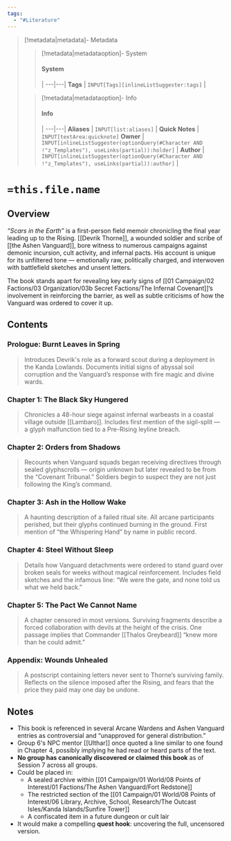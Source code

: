 ```yaml
---
tags:
  - "#Literature"
---
```


> [!metadata|metadata]- Metadata 
>> [!metadata|metadataoption]- System
>> #### System
>>  |
>> ---|---|
> **Tags** | `INPUT[Tags][inlineListSuggester:tags]` |
>
>> [!metadata|metadataoption]- Info
>> #### Info
>>  |
>> ---|---|
>> **Aliases** | `INPUT[list:aliases]` |
>> **Quick Notes** |  `INPUT[textArea:quicknote]`
>> **Owner** | `INPUT[inlineListSuggester(optionQuery(#Character AND !"z_Templates"), useLinks(partial)):holder]` |
>> **Author** | `INPUT[inlineListSuggester(optionQuery(#Character AND !"z_Templates"), useLinks(partial)):author]` |

# `=this.file.name`

## Overview

_“Scars in the Earth”_ is a first-person field memoir chronicling the final year leading up to the Rising. [[Devrik Thorne]], a wounded soldier and scribe of [[the Ashen Vanguard]], bore witness to numerous campaigns against demonic incursion, cult activity, and infernal pacts. His account is unique for its unfiltered tone — emotionally raw, politically charged, and interwoven with battlefield sketches and unsent letters.

The book stands apart for revealing key early signs of  [[01 Campaign/02 Factions/03 Organization/03b Secret Factions/The Infernal Covenant]]’s involvement in reinforcing the barrier, as well as subtle criticisms of how the Vanguard was ordered to cover it up.
## Contents
### **Prologue: Burnt Leaves in Spring**

> Introduces Devrik's role as a forward scout during a deployment in the Kanda Lowlands. Documents initial signs of abyssal soil corruption and the Vanguard’s response with fire magic and divine wards.

### **Chapter 1: The Black Sky Hungered**

> Chronicles a 48-hour siege against infernal warbeasts in a coastal village outside [[Lambaro]]. Includes first mention of the sigil-split — a glyph malfunction tied to a Pre-Rising leyline breach.

### **Chapter 2: Orders from Shadows**

> Recounts when Vanguard squads began receiving directives through sealed glyphscrolls — origin unknown but later revealed to be from the “Covenant Tribunal.” Soldiers begin to suspect they are not just following the King’s command.

### **Chapter 3: Ash in the Hollow Wake**

> A haunting description of a failed ritual site. All arcane participants perished, but their glyphs continued burning in the ground. First mention of “the Whispering Hand” by name in public record.

### **Chapter 4: Steel Without Sleep**

> Details how Vanguard detachments were ordered to stand guard over broken seals for weeks without magical reinforcement. Includes field sketches and the infamous line: “We were the gate, and none told us what we held back.”

### **Chapter 5: The Pact We Cannot Name**

> A chapter censored in most versions. Surviving fragments describe a forced collaboration with devils at the height of the crisis. One passage implies that Commander [[Thalos Greybeard]] “knew more than he could admit.”

### **Appendix: Wounds Unhealed**

> A postscript containing letters never sent to Thorne’s surviving family. Reflects on the silence imposed after the Rising, and fears that the price they paid may one day be undone.

## Notes
- This book is referenced in several Arcane Wardens and Ashen Vanguard entries as controversial and “unapproved for general distribution.”
- Group 6's NPC mentor [[Ulthar]] once quoted a line similar to one found in Chapter 4, possibly implying he had read or heard parts of the text.
- **No group has canonically discovered or claimed this book** as of Session 7 across all groups.
- Could be placed in:
    - A sealed archive within [[01 Campaign/01 World/08 Points of Interest/01 Factions/The Ashen Vanguard/Fort Redstone]]
    - The restricted section of the [[01 Campaign/01 World/08 Points of Interest/06 Library, Archive, School, Research/The Outcast Isles/Kanda Islands/Sunfire Tower]]
    - A confiscated item in a future dungeon or cult lair
- It would make a compelling **quest hook**: uncovering the full, uncensored version.